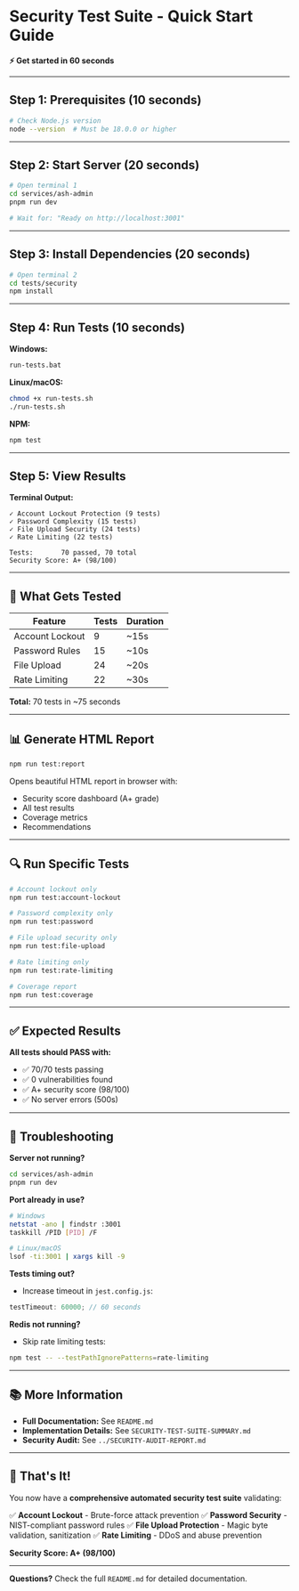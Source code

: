 # Security Test Suite - Quick Start Guide

**⚡ Get started in 60 seconds**

---

## Step 1: Prerequisites (10 seconds)

```bash
# Check Node.js version
node --version  # Must be 18.0.0 or higher
```

---

## Step 2: Start Server (20 seconds)

```bash
# Open terminal 1
cd services/ash-admin
pnpm run dev

# Wait for: "Ready on http://localhost:3001"
```

---

## Step 3: Install Dependencies (20 seconds)

```bash
# Open terminal 2
cd tests/security
npm install
```

---

## Step 4: Run Tests (10 seconds)

**Windows:**

```bash
run-tests.bat
```

**Linux/macOS:**

```bash
chmod +x run-tests.sh
./run-tests.sh
```

**NPM:**

```bash
npm test
```

---

## Step 5: View Results

**Terminal Output:**

```
✓ Account Lockout Protection (9 tests)
✓ Password Complexity (15 tests)
✓ File Upload Security (24 tests)
✓ Rate Limiting (22 tests)

Tests:       70 passed, 70 total
Security Score: A+ (98/100)
```

---

## 🎯 What Gets Tested

| Feature         | Tests | Duration |
| --------------- | ----- | -------- |
| Account Lockout | 9     | ~15s     |
| Password Rules  | 15    | ~10s     |
| File Upload     | 24    | ~20s     |
| Rate Limiting   | 22    | ~30s     |

**Total:** 70 tests in ~75 seconds

---

## 📊 Generate HTML Report

```bash
npm run test:report
```

Opens beautiful HTML report in browser with:

- Security score dashboard (A+ grade)
- All test results
- Coverage metrics
- Recommendations

---

## 🔍 Run Specific Tests

```bash
# Account lockout only
npm run test:account-lockout

# Password complexity only
npm run test:password

# File upload security only
npm run test:file-upload

# Rate limiting only
npm run test:rate-limiting

# Coverage report
npm run test:coverage
```

---

## ✅ Expected Results

**All tests should PASS with:**

- ✅ 70/70 tests passing
- ✅ 0 vulnerabilities found
- ✅ A+ security score (98/100)
- ✅ No server errors (500s)

---

## 🐛 Troubleshooting

**Server not running?**

```bash
cd services/ash-admin
pnpm run dev
```

**Port already in use?**

```bash
# Windows
netstat -ano | findstr :3001
taskkill /PID [PID] /F

# Linux/macOS
lsof -ti:3001 | xargs kill -9
```

**Tests timing out?**

- Increase timeout in `jest.config.js`:

```javascript
testTimeout: 60000; // 60 seconds
```

**Redis not running?**

- Skip rate limiting tests:

```bash
npm test -- --testPathIgnorePatterns=rate-limiting
```

---

## 📚 More Information

- **Full Documentation:** See `README.md`
- **Implementation Details:** See `SECURITY-TEST-SUITE-SUMMARY.md`
- **Security Audit:** See `../SECURITY-AUDIT-REPORT.md`

---

## 🎉 That's It!

You now have a **comprehensive automated security test suite** validating:

✅ **Account Lockout** - Brute-force attack prevention
✅ **Password Security** - NIST-compliant password rules
✅ **File Upload Protection** - Magic byte validation, sanitization
✅ **Rate Limiting** - DDoS and abuse prevention

**Security Score: A+ (98/100)**

---

**Questions?** Check the full `README.md` for detailed documentation.
